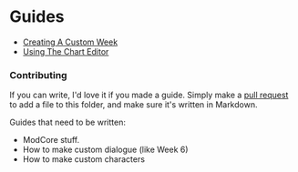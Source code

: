 # Guides
- [Creating A Custom Week]({{site.url}}guides/weeks)
- [Using The Chart Editor]({{site.url}}guides/charting)

### Contributing
If you can write, I'd love it if you made a guide. Simply make a [pull request](https://github.com/EnigmaEngine/EnigmaEngine/pulls) to add a file to this folder, and make sure it's written in Markdown.

Guides that need to be written:
- ModCore stuff.
- How to make custom dialogue (like Week 6)
- How to make custom characters
